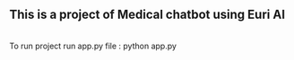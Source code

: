 <h2>This is a project of Medical chatbot using Euri AI</h2>
<br>
To run project run app.py file : python app.py
